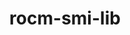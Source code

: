 ---
title: "rocm-smi-lib"
layout: cache
categories: [package, develop]
meta: {"versions": ["6.1.2", "6.2.0"], "compilers": ["gcc@=11.4.0"], "oss": ["ubuntu22.04"], "platforms": ["linux"], "targets": ["x86_64_v3"], "stacks": ["e4s", "ml-linux-x86_64-rocm", "root"], "num_specs": 19, "num_specs_by_stack": {"e4s": 10, "root": 19, "ml-linux-x86_64-rocm": 9}}
spec_details: [{"hash": "u4h5kvbcnny4ucj4wjq6syjchb2h5lsn", "compiler": "gcc@=11.4.0", "versions": ["6.1.2"], "os": "ubuntu22.04", "platform": "linux", "target": "x86_64_v3", "variants": ["~asan", "build_system=cmake", "build_type=Release", "generator=make", "~ipo", "patches=62be726", "+shared"], "stacks": ["e4s", "root"], "size": "-", "tarball": "https://binaries.spack.io/develop/build_cache/linux-ubuntu22.04-x86_64_v3/gcc-11.4.0/rocm-smi-lib-6.1.2/linux-ubuntu22.04-x86_64_v3-gcc-11.4.0-rocm-smi-lib-6.1.2-u4h5kvbcnny4ucj4wjq6syjchb2h5lsn.spack"}, {"hash": "2yeqgyrnk3mo7akyiyjdzvibkq4imjfl", "compiler": "gcc@=11.4.0", "versions": ["6.1.2"], "os": "ubuntu22.04", "platform": "linux", "target": "x86_64_v3", "variants": ["~asan", "build_system=cmake", "build_type=Release", "generator=make", "~ipo", "patches=62be726", "+shared"], "stacks": ["e4s", "root"], "size": "-", "tarball": "https://binaries.spack.io/develop/build_cache/linux-ubuntu22.04-x86_64_v3/gcc-11.4.0/rocm-smi-lib-6.1.2/linux-ubuntu22.04-x86_64_v3-gcc-11.4.0-rocm-smi-lib-6.1.2-2yeqgyrnk3mo7akyiyjdzvibkq4imjfl.spack"}, {"hash": "p7pzzyl2wqd4njymvywlr7vcligf6mhv", "compiler": "gcc@=11.4.0", "versions": ["6.1.2"], "os": "ubuntu22.04", "platform": "linux", "target": "x86_64_v3", "variants": ["~asan", "build_system=cmake", "build_type=Release", "generator=make", "~ipo", "patches=62be726", "+shared"], "stacks": ["e4s", "root"], "size": "-", "tarball": "https://binaries.spack.io/develop/build_cache/linux-ubuntu22.04-x86_64_v3/gcc-11.4.0/rocm-smi-lib-6.1.2/linux-ubuntu22.04-x86_64_v3-gcc-11.4.0-rocm-smi-lib-6.1.2-p7pzzyl2wqd4njymvywlr7vcligf6mhv.spack"}, {"hash": "h73qfwfokseqilcraybzaah2uj7qffmn", "compiler": "gcc@=11.4.0", "versions": ["6.1.2"], "os": "ubuntu22.04", "platform": "linux", "target": "x86_64_v3", "variants": ["~asan", "build_system=cmake", "build_type=Release", "generator=make", "~ipo", "patches=62be726", "+shared"], "stacks": ["e4s", "root"], "size": "-", "tarball": "https://binaries.spack.io/develop/build_cache/linux-ubuntu22.04-x86_64_v3/gcc-11.4.0/rocm-smi-lib-6.1.2/linux-ubuntu22.04-x86_64_v3-gcc-11.4.0-rocm-smi-lib-6.1.2-h73qfwfokseqilcraybzaah2uj7qffmn.spack"}, {"hash": "bddo22pkzed7beyoliupm6b7z7pcdfva", "compiler": "gcc@=11.4.0", "versions": ["6.1.2"], "os": "ubuntu22.04", "platform": "linux", "target": "x86_64_v3", "variants": ["~asan", "build_system=cmake", "build_type=Release", "generator=make", "~ipo", "patches=62be726", "+shared"], "stacks": ["e4s", "root"], "size": "-", "tarball": "https://binaries.spack.io/develop/build_cache/linux-ubuntu22.04-x86_64_v3/gcc-11.4.0/rocm-smi-lib-6.1.2/linux-ubuntu22.04-x86_64_v3-gcc-11.4.0-rocm-smi-lib-6.1.2-bddo22pkzed7beyoliupm6b7z7pcdfva.spack"}, {"hash": "tgyrr5ngxpk3qoxds5xis7udl7hb2kzf", "compiler": "gcc@=11.4.0", "versions": ["6.1.2"], "os": "ubuntu22.04", "platform": "linux", "target": "x86_64_v3", "variants": ["~asan", "build_system=cmake", "build_type=Release", "generator=make", "~ipo", "patches=62be726", "+shared"], "stacks": ["e4s", "root"], "size": "-", "tarball": "https://binaries.spack.io/develop/build_cache/linux-ubuntu22.04-x86_64_v3/gcc-11.4.0/rocm-smi-lib-6.1.2/linux-ubuntu22.04-x86_64_v3-gcc-11.4.0-rocm-smi-lib-6.1.2-tgyrr5ngxpk3qoxds5xis7udl7hb2kzf.spack"}, {"hash": "rn4xtsggv4lgdtiwnsghg37xzmhq7jm6", "compiler": "gcc@=11.4.0", "versions": ["6.2.0"], "os": "ubuntu22.04", "platform": "linux", "target": "x86_64_v3", "variants": ["~asan", "build_system=cmake", "build_type=Release", "generator=make", "~ipo", "patches=62be726", "+shared"], "stacks": ["e4s", "root"], "size": "-", "tarball": "https://binaries.spack.io/develop/build_cache/linux-ubuntu22.04-x86_64_v3/gcc-11.4.0/rocm-smi-lib-6.2.0/linux-ubuntu22.04-x86_64_v3-gcc-11.4.0-rocm-smi-lib-6.2.0-rn4xtsggv4lgdtiwnsghg37xzmhq7jm6.spack"}, {"hash": "62ll25cpqwaucxptn6caxscbgvbio6av", "compiler": "gcc@=11.4.0", "versions": ["6.1.2"], "os": "ubuntu22.04", "platform": "linux", "target": "x86_64_v3", "variants": ["~asan", "build_system=cmake", "build_type=Release", "generator=make", "~ipo", "patches=62be726", "+shared"], "stacks": ["e4s", "root"], "size": "-", "tarball": "https://binaries.spack.io/develop/build_cache/linux-ubuntu22.04-x86_64_v3/gcc-11.4.0/rocm-smi-lib-6.1.2/linux-ubuntu22.04-x86_64_v3-gcc-11.4.0-rocm-smi-lib-6.1.2-62ll25cpqwaucxptn6caxscbgvbio6av.spack"}, {"hash": "cltmgco3kuehxwfed4arhnpq5c7bqzf7", "compiler": "gcc@=11.4.0", "versions": ["6.1.2"], "os": "ubuntu22.04", "platform": "linux", "target": "x86_64_v3", "variants": ["~asan", "build_system=cmake", "build_type=Release", "generator=make", "~ipo", "patches=62be726", "+shared"], "stacks": ["e4s", "root"], "size": "-", "tarball": "https://binaries.spack.io/develop/build_cache/linux-ubuntu22.04-x86_64_v3/gcc-11.4.0/rocm-smi-lib-6.1.2/linux-ubuntu22.04-x86_64_v3-gcc-11.4.0-rocm-smi-lib-6.1.2-cltmgco3kuehxwfed4arhnpq5c7bqzf7.spack"}, {"hash": "k6n44f3b33chy2h63g7yj46z5ufo7nu2", "compiler": "gcc@=11.4.0", "versions": ["6.2.0"], "os": "ubuntu22.04", "platform": "linux", "target": "x86_64_v3", "variants": ["~asan", "build_system=cmake", "build_type=Release", "generator=make", "~ipo", "patches=62be726", "+shared"], "stacks": ["e4s", "root"], "size": "-", "tarball": "https://binaries.spack.io/develop/build_cache/linux-ubuntu22.04-x86_64_v3/gcc-11.4.0/rocm-smi-lib-6.2.0/linux-ubuntu22.04-x86_64_v3-gcc-11.4.0-rocm-smi-lib-6.2.0-k6n44f3b33chy2h63g7yj46z5ufo7nu2.spack"}, {"hash": "4lal6a7vn5mbqzi62hxyb4ndsz2y5gys", "compiler": "gcc@=11.4.0", "versions": ["6.1.2"], "os": "ubuntu22.04", "platform": "linux", "target": "x86_64_v3", "variants": ["~asan", "build_system=cmake", "build_type=Release", "generator=make", "~ipo", "patches=62be726", "+shared"], "stacks": ["root", "ml-linux-x86_64-rocm"], "size": "-", "tarball": "https://binaries.spack.io/develop/build_cache/linux-ubuntu22.04-x86_64_v3/gcc-11.4.0/rocm-smi-lib-6.1.2/linux-ubuntu22.04-x86_64_v3-gcc-11.4.0-rocm-smi-lib-6.1.2-4lal6a7vn5mbqzi62hxyb4ndsz2y5gys.spack"}, {"hash": "fdsce3mmhygypzgyygrvo6cbtvo7vtph", "compiler": "gcc@=11.4.0", "versions": ["6.1.2"], "os": "ubuntu22.04", "platform": "linux", "target": "x86_64_v3", "variants": ["~asan", "build_system=cmake", "build_type=Release", "generator=make", "~ipo", "patches=62be726", "+shared"], "stacks": ["root", "ml-linux-x86_64-rocm"], "size": "-", "tarball": "https://binaries.spack.io/develop/build_cache/linux-ubuntu22.04-x86_64_v3/gcc-11.4.0/rocm-smi-lib-6.1.2/linux-ubuntu22.04-x86_64_v3-gcc-11.4.0-rocm-smi-lib-6.1.2-fdsce3mmhygypzgyygrvo6cbtvo7vtph.spack"}, {"hash": "m6sazz5djvcrbf3xw62fp7tmntughuww", "compiler": "gcc@=11.4.0", "versions": ["6.1.2"], "os": "ubuntu22.04", "platform": "linux", "target": "x86_64_v3", "variants": ["~asan", "build_system=cmake", "build_type=Release", "generator=make", "~ipo", "patches=62be726", "+shared"], "stacks": ["root", "ml-linux-x86_64-rocm"], "size": "-", "tarball": "https://binaries.spack.io/develop/build_cache/linux-ubuntu22.04-x86_64_v3/gcc-11.4.0/rocm-smi-lib-6.1.2/linux-ubuntu22.04-x86_64_v3-gcc-11.4.0-rocm-smi-lib-6.1.2-m6sazz5djvcrbf3xw62fp7tmntughuww.spack"}, {"hash": "be3pf54mzu4wl7hlmcohlswwtc22nugt", "compiler": "gcc@=11.4.0", "versions": ["6.1.2"], "os": "ubuntu22.04", "platform": "linux", "target": "x86_64_v3", "variants": ["~asan", "build_system=cmake", "build_type=Release", "generator=make", "~ipo", "patches=62be726", "+shared"], "stacks": ["root", "ml-linux-x86_64-rocm"], "size": "-", "tarball": "https://binaries.spack.io/develop/build_cache/linux-ubuntu22.04-x86_64_v3/gcc-11.4.0/rocm-smi-lib-6.1.2/linux-ubuntu22.04-x86_64_v3-gcc-11.4.0-rocm-smi-lib-6.1.2-be3pf54mzu4wl7hlmcohlswwtc22nugt.spack"}, {"hash": "im76eipmv7yb2rs275t74dyvmjmasiwf", "compiler": "gcc@=11.4.0", "versions": ["6.1.2"], "os": "ubuntu22.04", "platform": "linux", "target": "x86_64_v3", "variants": ["~asan", "build_system=cmake", "build_type=Release", "generator=make", "~ipo", "patches=62be726", "+shared"], "stacks": ["root", "ml-linux-x86_64-rocm"], "size": "-", "tarball": "https://binaries.spack.io/develop/build_cache/linux-ubuntu22.04-x86_64_v3/gcc-11.4.0/rocm-smi-lib-6.1.2/linux-ubuntu22.04-x86_64_v3-gcc-11.4.0-rocm-smi-lib-6.1.2-im76eipmv7yb2rs275t74dyvmjmasiwf.spack"}, {"hash": "bd7gs47smqshaqkxkjxumsaolfq3fzj2", "compiler": "gcc@=11.4.0", "versions": ["6.1.2"], "os": "ubuntu22.04", "platform": "linux", "target": "x86_64_v3", "variants": ["~asan", "build_system=cmake", "build_type=Release", "generator=make", "~ipo", "patches=62be726", "+shared"], "stacks": ["root", "ml-linux-x86_64-rocm"], "size": "-", "tarball": "https://binaries.spack.io/develop/build_cache/linux-ubuntu22.04-x86_64_v3/gcc-11.4.0/rocm-smi-lib-6.1.2/linux-ubuntu22.04-x86_64_v3-gcc-11.4.0-rocm-smi-lib-6.1.2-bd7gs47smqshaqkxkjxumsaolfq3fzj2.spack"}, {"hash": "nbggmdkrdktysmdz52gj5s4kvp6cbezl", "compiler": "gcc@=11.4.0", "versions": ["6.1.2"], "os": "ubuntu22.04", "platform": "linux", "target": "x86_64_v3", "variants": ["~asan", "build_system=cmake", "build_type=Release", "generator=make", "~ipo", "patches=62be726", "+shared"], "stacks": ["root", "ml-linux-x86_64-rocm"], "size": "-", "tarball": "https://binaries.spack.io/develop/build_cache/linux-ubuntu22.04-x86_64_v3/gcc-11.4.0/rocm-smi-lib-6.1.2/linux-ubuntu22.04-x86_64_v3-gcc-11.4.0-rocm-smi-lib-6.1.2-nbggmdkrdktysmdz52gj5s4kvp6cbezl.spack"}, {"hash": "bhcmokpgzg6zurgqhmp2ps32uzxdpv2r", "compiler": "gcc@=11.4.0", "versions": ["6.1.2"], "os": "ubuntu22.04", "platform": "linux", "target": "x86_64_v3", "variants": ["~asan", "build_system=cmake", "build_type=Release", "generator=make", "~ipo", "patches=62be726", "+shared"], "stacks": ["root", "ml-linux-x86_64-rocm"], "size": "-", "tarball": "https://binaries.spack.io/develop/build_cache/linux-ubuntu22.04-x86_64_v3/gcc-11.4.0/rocm-smi-lib-6.1.2/linux-ubuntu22.04-x86_64_v3-gcc-11.4.0-rocm-smi-lib-6.1.2-bhcmokpgzg6zurgqhmp2ps32uzxdpv2r.spack"}, {"hash": "cmey4i72rpsnjl7sdpotn6ojum4c7xqv", "compiler": "gcc@=11.4.0", "versions": ["6.1.2"], "os": "ubuntu22.04", "platform": "linux", "target": "x86_64_v3", "variants": ["~asan", "build_system=cmake", "build_type=Release", "generator=make", "~ipo", "patches=62be726", "+shared"], "stacks": ["root", "ml-linux-x86_64-rocm"], "size": "-", "tarball": "https://binaries.spack.io/develop/build_cache/linux-ubuntu22.04-x86_64_v3/gcc-11.4.0/rocm-smi-lib-6.1.2/linux-ubuntu22.04-x86_64_v3-gcc-11.4.0-rocm-smi-lib-6.1.2-cmey4i72rpsnjl7sdpotn6ojum4c7xqv.spack"}]
---